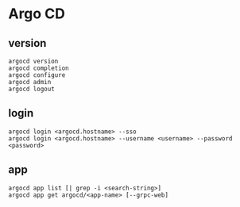 # Argo CD

## version
```
argocd version
argocd completion
argocd configure
argocd admin
argocd logout
```

## login
```
argocd login <argocd.hostname> --sso
argocd login <argocd.hostname> --username <username> --password <password>
```

## app
```
argocd app list [| grep -i <search-string>]
argocd app get argocd/<app-name> [--grpc-web]
```
